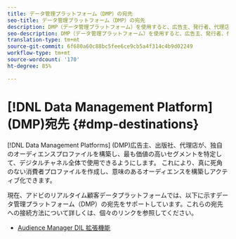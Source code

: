 ```yaml
---
title: データ管理プラットフォーム（DMP）の宛先
seo-title: データ管理プラットフォーム（DMP）の宛先
description: DMP（データ管理プラットフォーム）を使用すると、広告主、発行者、代理店が独自のオーディエンスプロファイルを構築し、最も価値の高いセグメントを特定して、あらゆるデジタルチャネルでそれらを使用できます。これにより、真に死角のない消費者プロファイルを作成し、意味のあるオーディエンスを構築しアクティブ化できます。
seo-description: DMP（データ管理プラットフォーム）を使用すると、広告主、発行者、代理店が独自のオーディエンスプロファイルを構築し、最も価値の高いセグメントを特定して、あらゆるデジタルチャネルでそれらを使用できます。これにより、真に死角のない消費者プロファイルを作成し、意味のあるオーディエンスを構築しアクティブ化できます。
translation-type: tm+mt
source-git-commit: 6f680a60c88bc5fee6ce9cb5a4f314c4b9d02249
workflow-type: tm+mt
source-wordcount: '170'
ht-degree: 85%

---
```



# [!DNL Data Management Platform] (DMP)宛先 {#dmp-destinations}

[!DNL Data Management Platforms] (DMP)広告主、出版社、代理店が、独自のオーディエンスプロファイルを構築し、最も価値の高いセグメントを特定して、デジタルチャネル全体で使用できるようにします。 これにより、真に死角のない消費者プロファイルを作成し、意味のあるオーディエンスを構築しアクティブ化できます。

現在、アドビのリアルタイム顧客データプラットフォームでは、以下に示すデータ管理プラットフォーム（DMP）の宛先をサポートしています。これらの宛先への接続方法について詳しくは、個々のリンクを参照してください。

* [Audience Manager DIL 拡張機能](/help/rtcdp/destinations/aam-dil-extension.md)
